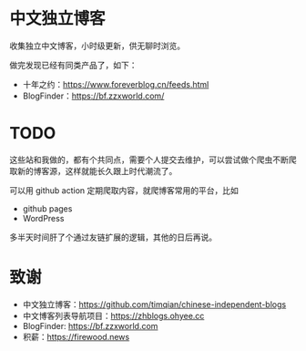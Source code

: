 # 中文独立博客
收集独立中文博客，小时级更新，供无聊时浏览。

做完发现已经有同类产品了，如下：
+ 十年之约：https://www.foreverblog.cn/feeds.html
+ BlogFinder：https://bf.zzxworld.com/

# TODO
这些站和我做的，都有个共同点，需要个人提交去维护，可以尝试做个爬虫不断爬取新的博客源，这样就能长久跟上时代潮流了。

可以用 github action 定期爬取内容，就爬博客常用的平台，比如
+ github pages
+ WordPress

多半天时间肝了个通过友链扩展的逻辑，其他的日后再说。

# 致谢
+ 中文独立博客：https://github.com/timqian/chinese-independent-blogs
+ 中文博客列表导航项目：https://zhblogs.ohyee.cc
+ BlogFinder: https://bf.zzxworld.com
+ 积薪：https://firewood.news
